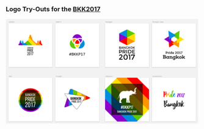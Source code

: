 ### Logo Try-Outs for the [BKK2017](https://www.facebook.com/events/1577498905886980)

![](preview.png)